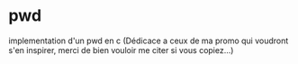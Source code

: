 # pwd
implementation d'un pwd en c
(Dédicace a ceux de ma promo qui voudront s'en inspirer, merci de bien vouloir me citer si vous copiez...)
